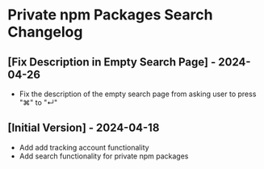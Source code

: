 # Private npm Packages Search Changelog

## [Fix Description in Empty Search Page] - 2024-04-26

- Fix the description of the empty search page from asking user to press "⌘" to "↵"

## [Initial Version] - 2024-04-18

- Add add tracking account functionality
- Add search functionality for private npm packages

